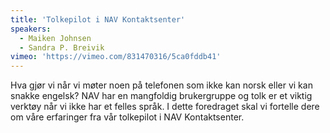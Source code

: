 ```yaml
---
title: 'Tolkepilot i NAV Kontaktsenter'
speakers:
  - Maiken Johnsen
  - Sandra P. Breivik
vimeo: 'https://vimeo.com/831470316/5ca0fddb41'
---
```


Hva gjør vi når vi møter noen på telefonen som ikke kan norsk eller vi kan snakke engelsk? NAV har en mangfoldig brukergruppe og tolk er et viktig verktøy når vi ikke har et felles språk. I dette foredraget skal vi fortelle dere om våre erfaringer fra vår tolkepilot i NAV Kontaktsenter.